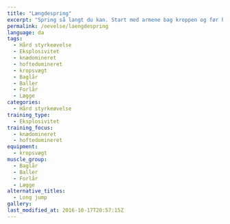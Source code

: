 ```yaml
---
title: "Længdespring"
excerpt: "Spring så langt du kan. Start med armene bag kroppen og før hoften fremad. Sørg for en god landing. "
permalink: /oevelse/laengdespring
language: da
tags:
  - Hård styrkeøvelse
  - Eksplosivitet
  - knædomineret
  - hoftedomineret
  - kropsvægt
  - Baglår
  - Baller
  - Forlår
  - Lægge
categories:
  - Hård styrkeøvelse
training_type: 
  - Eksplosivitet
training_focus: 
  - knædomineret
  - hoftedomineret
equipment:
  - kropsvægt
muscle_group:
  - Baglår
  - Baller
  - Forlår
  - Lægge
alternative_titles:
  - Long jump
gallery:
last_modified_at: 2016-10-17T20:57:15Z
---
```



